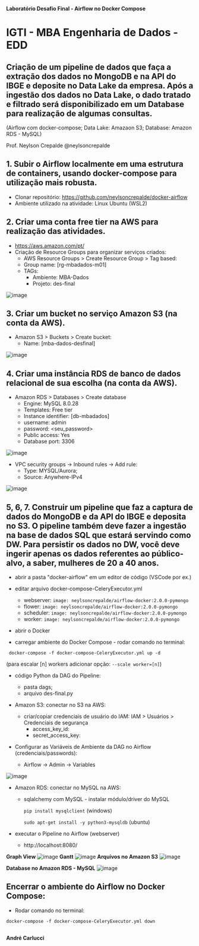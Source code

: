 **Laboratório Desafio Final - Airflow no Docker Compose**
# IGTI - MBA Engenharia de Dados - EDD
## Criação de um pipeline de dados que faça a extração dos dados no MongoDB e na API do IBGE e deposite no Data Lake da empresa. Após a ingestão dos dados no Data Lake, o dado tratado e filtrado será disponibilizado em um Database para realização de algumas consultas.
(Airflow com docker-compose; Data Lake: Amazaon S3; Database: Amazon RDS - MySQL)

Prof. Neylson Crepalde @neylsoncrepalde

## 1. Subir o Airflow localmente em uma estrutura de containers, usando docker-compose para utilização mais robusta.
- Clonar repositório: https://github.com/neylsoncrepalde/docker-airflow
- Ambiente utilizado na atividade: Linux Ubuntu (WSL2)

## 2. Criar uma conta free tier na AWS para realização das atividades.
- https://aws.amazon.com/pt/
- Criação de Resource Groups para organizar serviços criados:
  - AWS Resource Groups > Create Resource Group > Tag based:
  - Group name: [rg-mbadados-m01]
  - TAGs:
    - Ambiente: MBA-Dados
    - Projeto: des-final

![image](https://user-images.githubusercontent.com/101406714/193049260-d736ffcc-1652-4a65-a86a-1e1e6e9df52b.png)

## 3. Criar um bucket no serviço Amazon S3 (na conta da AWS).
- Amazon S3 > Buckets > Create bucket:
  - Name: [mba-dados-desfinal]
  
![image](https://user-images.githubusercontent.com/101406714/193050935-1038d322-8b73-44d6-ad9e-1965b3663090.png)

## 4. Criar uma instância RDS de banco de dados relacional de sua escolha (na conta da AWS).
- Amazon RDS > Databases > Create database
  - Engine: MySQL 8.0.28
  - Templates: Free tier
  - Instance identifier: [db-mbadados]
  - username: admin
  - password: <seu_password>
  - Public access: Yes
  - Database port: 3306

![image](https://user-images.githubusercontent.com/101406714/193056691-904e684e-4163-4f06-b41e-a12878758780.png)

- VPC security groups -> Inbound rules -> Add rule:
  - Type: MYSQL/Aurora;
  - Source: Anywhere-IPv4

![image](https://user-images.githubusercontent.com/101406714/193057977-02ff2a0b-9e54-4824-87cc-c6ae13905286.png)

## 5, 6, 7. Construir um pipeline que faz a captura de dados do MongoDB e da API do IBGE e deposita no S3. O pipeline também deve fazer a ingestão na base de dados SQL que estará servindo como DW. Para persistir os dados no DW, você deve ingerir apenas os dados referentes ao público-alvo, a saber, mulheres de 20 a 40 anos.

- abrir a pasta "docker-airflow" em um editor de código (VSCode por ex.)

- editar arquivo docker-compose-CeleryExecutor.yml
  - webserver:
`image: neylsoncrepalde/airflow-docker:2.0.0-pymongo`
  - flower:
`image: neylsoncrepalde/airflow-docker:2.0.0-pymongo`
  - scheduler:
`image: neylsoncrepalde/airflow-docker:2.0.0-pymongo`
  - worker:
`image: neylsoncrepalde/airflow-docker:2.0.0-pymongo`

- abrir o Docker
- carregar ambiente do Docker Compose - rodar comando no terminal:
```
 docker-compose -f docker-compose-CeleryExecutor.yml up -d
```
(para escalar [n] workers adicionar opção: `--scale worker=[n]`)

- código Python da DAG do Pipeline:
  - pasta dags;
  - arquivo des-final.py

- Amazon S3: conectar no S3 na AWS:
  - criar/copiar credenciais de usuário do IAM: IAM > Usuários > Credenciais de segurança
    - access_key_id: <copiar>
    - secret_access_key: <copiar>

- Configurar as Variáveis de Ambiente da DAG no Airflow (credenciais/passwords):
  - Airflow -> Admin -> Variables

![image](https://user-images.githubusercontent.com/101406714/193074397-3e2ca450-0651-43fc-b181-96aee689d783.png)

- Amazon RDS: conectar no MySQL na AWS:
  - sqlalchemy com MySQL - instalar módulo/driver do MySQL

    `pip install mysqlclient` (windows)
    
    `sudo apt-get install -y python3-mysqldb` (ubuntu)

- executar o Pipeline no Airflow (webserver)
  - http://localhost:8080/

**Graph View**
![image](https://user-images.githubusercontent.com/101406714/193076186-08ce3509-ee97-4c3f-8050-6af3480460ea.png)
**Gantt**
![image](https://user-images.githubusercontent.com/101406714/193076739-0d094528-5b1a-4f96-a020-a0ea5bab730a.png)
**Arquivos no Amazon S3**
![image](https://user-images.githubusercontent.com/101406714/193077662-af60d9ca-a454-4114-90f0-f6e33ca9a8cf.png)

**Database no Amazon RDS - MySQL**
![image](https://user-images.githubusercontent.com/101406714/193079564-f8ae01c2-ae67-42a9-8539-a185c38d32f4.png)

## Encerrar o ambiente do Airflow no Docker Compose:
- Rodar comando no terminal:
```
docker-compose -f docker-compose-CeleryExecutor.yml down
```

##
**André Carlucci**
